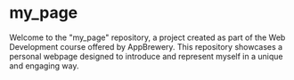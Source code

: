 # my_page
Welcome to the "my_page" repository, a project created as part of the Web Development course offered by AppBrewery. This repository showcases a personal webpage designed to introduce and represent myself in a unique and engaging way.
